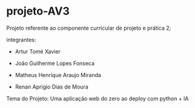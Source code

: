 # projeto-AV3

Projeto referente ao componente curricular de projeto e prática 2;

integrantes:

- Artur Tomé Xavier

- João Guilherme Lopes Fonseca

- Matheus Henrique Araujo Miranda

- Renan Aprigio Dias de Moura

Tema do Projeto: Uma aplicação web do zero ao deploy com python + IA
